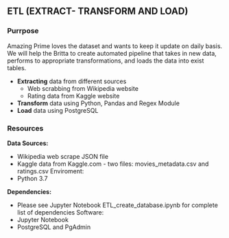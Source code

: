 ## ETL (EXTRACT- TRANSFORM AND LOAD)

### Purrpose

Amazing Prime loves the dataset and wants to keep it update on daily basis. We will help the Britta to create automated pipeline that takes in new data, performs to appropriate transformations, and loads the data into exist tables.

-	**Extracting** data from different sources
    +	Web scrabbing from Wikipedia website
    + Rating data from Kaggle website
-	**Transform** data using Python, Pandas and Regex Module
-	**Load** data using PostgreSQL

### Resources
__Data Sources:__

+ Wikipedia web scrape JSON file
+ Kaggle data from Kaggle.com - two files: movies_metadata.csv and ratings.csv
Enviroment:
+ Python 3.7

__Dependencies:__

+ Please see Jupyter Notebook ETL_create_database.ipynb for complete list of dependencies
Software:
+ Jupyter Notebook
+ PostgreSQL and PgAdmin



